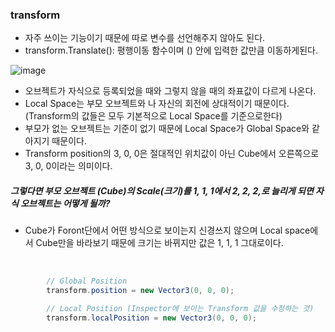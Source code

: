 ### transform
- 자주 쓰이는 기능이기 때문에 따로 변수를 선언해주지 않아도 된다.
- transform.Translate(): 평행이동 함수이며 () 안에 입력한 값만큼 이동하게된다.

![image](https://user-images.githubusercontent.com/79950504/179162594-c8c38d23-95c9-4883-af4e-a743207d8509.png)  
- 오브젝트가 자식으로 등록되었을 때와 그렇지 않을 때의 좌표값이 다르게 나온다.
- Local Space는 부모 오브젝트와 나 자신의 회전에 상대적이기 때문이다. (Transform의 값들은 모두 기본적으로 Local Space를 기준으로한다)
- 부모가 없는 오브젝트는 기준이 없기 때문에 Local Space가 Global Space와 같아지기 때문이다.
- Transform position의 3, 0, 0은 절대적인 위치값이 아닌 Cube에서 오른쪽으로 3, 0, 0이라는 의미이다.

##### 그렇다면 부모 오브젝트 (Cube)의 Scale(크기)를 1, 1, 1에서 2, 2, 2,로 늘리게 되면 자식 오브젝트는 어떻게 될까?
- Cube가 Foront단에서 어떤 방식으로 보이는지 신경쓰지 않으며 Local space에서 Cube만을 바라보기 때문에 크기는 바뀌지만 값은 1, 1, 1 그대로이다.


<br>

```C#
        // Global Position
        transform.position = new Vector3(0, 0, 0);

        // Local Position (Inspector에 보이는 Transform 값을 수정하는 것)
        transform.localPosition = new Vector3(0, 0, 0);
```
